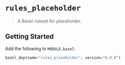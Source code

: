 # `rules_placeholder`

> A Bazel ruleset for placeholder.

## Getting Started

Add the following to `MODULE.bazel`:

```py
bazel_dep(name="rules_placeholder", version="0.0.0")
```

